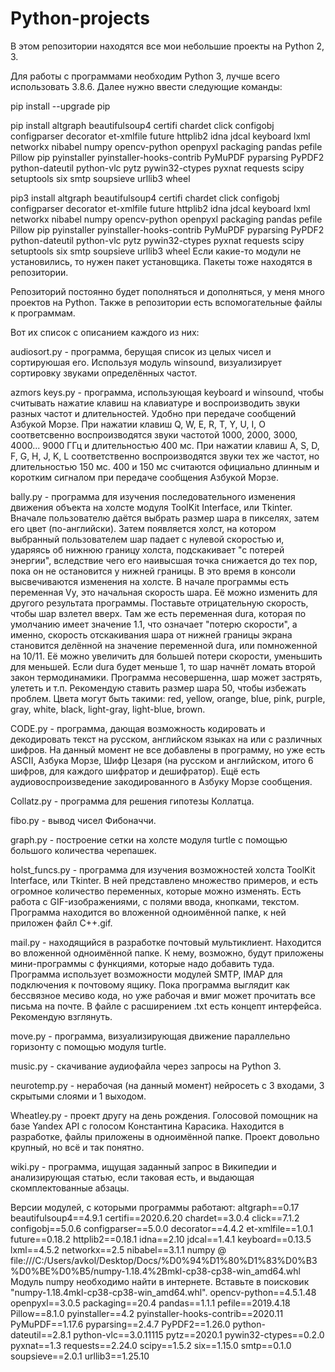 # Python-projects

В этом репозитории находятся все мои небольшие проекты на Python 2, 3.

Для работы с программами необходим Python 3, лучше всего использовать 3.8.6.
Далее нужно ввести следующие команды:

pip install --upgrade pip

pip install altgraph beautifulsoup4 certifi chardet click configobj configparser decorator et-xmlfile future httplib2 idna jdcal keyboard lxml networkx nibabel numpy opencv-python openpyxl packaging pandas pefile Pillow pip pyinstaller pyinstaller-hooks-contrib PyMuPDF pyparsing PyPDF2 python-dateutil python-vlc pytz pywin32-ctypes pyxnat requests scipy setuptools six smtp soupsieve urllib3 wheel

pip3 install altgraph beautifulsoup4 certifi chardet click configobj configparser decorator et-xmlfile future httplib2 idna jdcal keyboard lxml networkx nibabel numpy opencv-python openpyxl packaging pandas pefile Pillow pip pyinstaller pyinstaller-hooks-contrib PyMuPDF pyparsing PyPDF2 python-dateutil python-vlc pytz pywin32-ctypes pyxnat requests scipy setuptools six smtp soupsieve urllib3 wheel
Если какие-то модули не установились, то нужен пакет установщика. Пакеты тоже находятся в репозитории.

Репозиторий постоянно будет пополняться и дополняться, у меня много проектов на Python. Также в репозитории есть вспомогательные файлы к программам.

Вот их список с описанием каждого из них:

audiosort.py - программа, берущая список из целых чисел и сортируюшая его. Используя модуль winsound, визуализирует сортировку звуками определённых частот.

azmors keys.py - программа, использующая keyboard и winsound, чтобы считывать нажатие клавиш на клавиатуре и воспроизводить звуки разных частот и длительностей. Удобно при передаче сообщений Азбукой Морзе. 
При нажатии клавиш Q, W, E, R, T, Y, U, I, O соответсвенно воспроизводятся звуки частотой 1000, 2000, 3000, 4000... 9000 ГГц и длительностью 400 мс. При нажатии клавиш A, S, D, F, G, H, J, K, L соответственно воспроизводятся звуки тех же частот, но длительностью 150 мс. 400 и 150 мс считаются официально длинным и коротким сигналом при передаче сообщения Азбукой Морзе.

bally.py - программа для изучения последовательного изменения движения объекта на холсте модуля ToolKit Interface, или Tkinter. Вначале пользователю даётся выбрать размер шара в пикселях, затем его цвет (по-английски). Затем появляется холст, на котором выбранный пользователем шар падает с нулевой скоростью и, ударяясь об нижнюю границу холста, подскакивает "с потерей энергии", вследствие чего его наивысшая точка снижается до тех пор, пока он не остановится у нижней границы. В это время в консоли высвечиваются изменения на холсте.
В начале программы есть переменная Vy, это начальная скорость шара. Её можно изменить для другого результата программы. Поставьте отрицательную скорость, чтобы шар взлетел вверх.
Там же есть переменная dura, которая по умолчанию имеет значение 1.1, что означает "потерю скорости", а именно, скорость отскакивания шара от нижней границы экрана становится делённой на значение переменной dura, или помноженной на 10/11. Её можно увеличить для большей потери скорости, уменьшить для меньшей. Если dura будет меньше 1, то шар начнёт ломать второй закон термодинамики.
Программа несовершенна, шар может застрять, улететь и т.п. Рекомендую ставить размер шара 50, чтобы избежать проблем. Цвета могут быть такими:
red, yellow, orange, blue, pink, purple, gray, white, black, light-gray, light-blue, brown.

CODE.py - программа, дающая возможность кодировать и декодировать текст на русском, английском языках на или с различных шифров.
На данный момент не все добавлены в программу, но уже есть ASCII, Азбука Морзе, Шифр Цезаря (на русском и английском, итого 6 шифров, для каждого шифратор и дешифратор).
Ещё есть аудиовоспроизведение закодированного в Азбуку Морзе сообщения.

Collatz.py - программа для решения гипотезы Коллатца.

fibo.py - вывод чисел Фибоначчи.

graph.py - построение сетки на холсте модуля turtle с помощью большого количества черепашек.

holst_funcs.py - программа для изучения возможностей холста ToolKit Interface, или Tkinter.
В ней представлено множество примеров, и есть огромное количество переменных, которые можно изменять. Есть работа с GIF-изображениями, с полями ввода, кнопками, текстом.
Программа находится во вложенной одноимённой папке, к ней приложен файл C++.gif.

mail.py - находящийся в разработке почтовый мультиклиент. Находится во вложенной одноимённой папке. К нему, возможно, будут приложены мини-программы с функциями, которые надо добавить туда.
Программа использует возможности модулей SMTP, IMAP для подключения к почтовому ящику. Пока программа выглядит как бессвязное месиво кода, но уже рабочая и вмиг может прочитать все письма на почте.
В файле с расширением .txt есть концепт интерфейса. Рекомендую взглянуть.

move.py - программа, визуализирующая движение параллельно горизонту с помощью модуля turtle.

music.py - скачивание аудиофайла через запросы на Python 3.

neurotemp.py - нерабочая (на данный момент) нейросеть с 3 входами, 3 скрытыми слоями и 1 выходом.

Wheatley.py - проект другу на день рождения. Голосовой помощник на базе Yandex API с голосом Константина Карасика. Находится в разработке, файлы приложены в одноимённой папке. Проект довольно крупный, но всё и так понятно.

wiki.py - программа, ищущая заданный запрос в Википедии и анализирующая статью, если таковая есть, и выдающая скомплектованные абзацы.


Версии модулей, с которыми программы работают:
altgraph==0.17
beautifulsoup4==4.9.1
certifi==2020.6.20
chardet==3.0.4
click==7.1.2
configobj==5.0.6
configparser==5.0.0
decorator==4.4.2
et-xmlfile==1.0.1
future==0.18.2
httplib2==0.18.1
idna==2.10
jdcal==1.4.1
keyboard==0.13.5
lxml==4.5.2
networkx==2.5
nibabel==3.1.1
numpy @ file:///C:/Users/avkol/Desktop/Docs/%D0%94%D1%80%D1%83%D0%B3%D0%BE%D0%B5/numpy-1.18.4%2Bmkl-cp38-cp38-win_amd64.whl
Модуль numpy необходимо найти в интернете. Вставьте в поисковик "numpy-1.18.4mkl-cp38-cp38-win_amd64.whl".
opencv-python==4.5.1.48
openpyxl==3.0.5
packaging==20.4
pandas==1.1.1
pefile==2019.4.18
Pillow==8.1.0
pyinstaller==4.2
pyinstaller-hooks-contrib==2020.11
PyMuPDF==1.17.6
pyparsing==2.4.7
PyPDF2==1.26.0
python-dateutil==2.8.1
python-vlc==3.0.11115
pytz==2020.1
pywin32-ctypes==0.2.0
pyxnat==1.3
requests==2.24.0
scipy==1.5.2
six==1.15.0
smtp==0.1.0
soupsieve==2.0.1
urllib3==1.25.10
